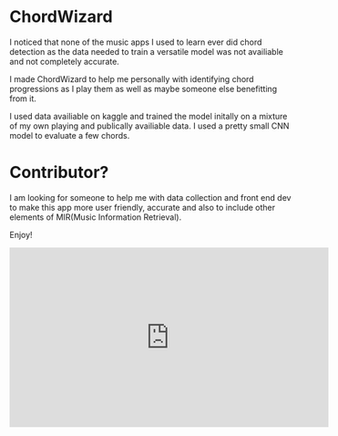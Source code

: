 # ChordWizard
I noticed that none of the music apps I used to learn ever did chord detection as the data needed to train a versatile model was not availiable and not completely accurate.

I made ChordWizard to help me personally with identifying chord progressions as I play them as well as maybe someone else benefitting from it.

I used data availiable on kaggle and trained the model initally on a mixture of my own playing and publically availiable data. I used a pretty small CNN model to evaluate a few chords.

# Contributor?

I am looking for someone to help me with data collection and front end dev to make this app more user friendly, accurate and also to include other elements of MIR(Music Information Retrieval).

Enjoy!

<iframe width="560" height="315" src="https://www.youtube.com/embed/Afs9eBOozkk?si=yKpapTzs7PFJ9wv8" title="YouTube video player" frameborder="0" allow="accelerometer; autoplay; clipboard-write; encrypted-media; gyroscope; picture-in-picture; web-share" referrerpolicy="strict-origin-when-cross-origin" allowfullscreen></iframe>

